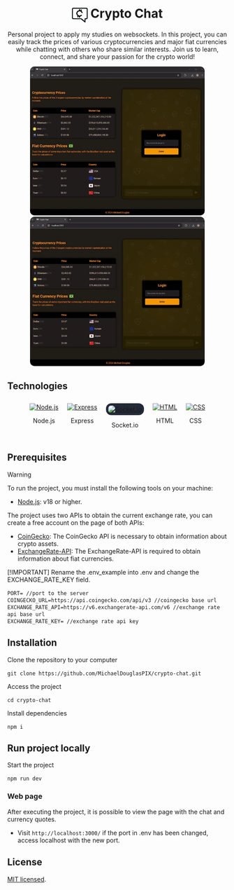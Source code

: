 <h1 align="center"><img src="./frontend/images/crypto-chat-logo.png" width="36" align="center" align-items="center"/> Crypto Chat </h1>

<p align="center">
  Personal project to apply my studies on websockets. In this project, you can easily track the prices of various cryptocurrencies and major fiat currencies while chatting with others who share similar interests. Join us to learn, connect, and share your passion for the crypto world!
</p>

<p align="center">
  <img src="frontend/images/chat-michael.gif" alt="Chat usuario 1" width="400" style="border-radius:10px;"/>
  <img src="frontend/images/chat-anonimo.gif" alt="Chat usuario 2" width="400" style="border-radius:10px;"/>
</p>

## Technologies

<div style="display: flex; flex-wrap: wrap; justify-content: center;">
  <div style="margin: 10px; text-align: center;">
    <a href="https://nodejs.org/en" target="_blank">
      <img src="https://skillicons.dev/icons?i=nodejs" alt="Node.js" style="width: 50px;"/>
    </a>
    <p>Node.js</p>
  </div>
  <div style="margin: 10px; text-align: center;">
    <a href="https://expressjs.com/pt-br/" target="_blank">
      <img src="https://skillicons.dev/icons?i=express" alt="Express" style="width: 50px;"/>
    </a>
    <p>Express</p>
  </div>
  <div style="margin: 10px; text-align: center;">
    <a href="https://socket.io/docs/v4/" target="_blank" >
      <img src="https://cdn.jsdelivr.net/gh/devicons/devicon@latest/icons/socketio/socketio-original.svg" alt="Socket.io" style="width: 40px;border-radius:12px;background-color:rgb(36, 41, 56);padding: 5px;box-sizing:border-box;"/>
    </a>
    <p>Socket.io</p>
  </div>
  <div style="margin: 10px; text-align: center;">
    <a href="https://developer.mozilla.org/en-US/docs/Web/HTML" target="_blank">
      <img src="https://skillicons.dev/icons?i=html" alt="HTML" style="width: 50px;"/>
    </a>
    <p>HTML</p>
  </div>
  <div style="margin: 10px; text-align: center;">
    <a href="https://developer.mozilla.org/en-US/docs/Web/CSS" target="_blank">
      <img src="https://skillicons.dev/icons?i=css" alt="CSS" style="width: 50px;"/>
    </a>
    <p>CSS</p>
  </div>
</div>

## Prerequisites

> [!WARNING]
> To run the project, you must install the following tools on your machine:

- [Node.js](https://nodejs.org/en): v18 or higher.

The project uses two APIs to obtain the current exchange rate, you can create a free account on the page of both APIs:

- [CoinGecko](https://docs.coingecko.com/reference/introduction): The CoinGecko API is necessary to obtain information about crypto assets.
- [ExchangeRate-API](https://nodejs.org/en): The ExchangeRate-API is required to obtain information about fiat currencies.

[!IMPORTANT] Rename the .env_example into .env and change the EXCHANGE_RATE_KEY field.

```
PORT= //port to the server
COINGECKO_URL=https://api.coingecko.com/api/v3 //coingecko base url
EXCHANGE_RATE_API=https://v6.exchangerate-api.com/v6 //exchange rate api base url
EXCHANGE_RATE_KEY= //exchange rate api key
```

## Installation

Clone the repository to your computer

```
git clone https://github.com/MichaelDouglasPIX/crypto-chat.git
```

Access the project

```
cd crypto-chat
```

Install dependencies

```
npm i
```

## Run project locally

Start the project

```
npm run dev
```

### Web page

After executing the project, it is possible to view the page with the chat and currency quotes.

- Visit `http://localhost:3000/` if the port in .env has been changed, access localhost with the new port.

## License

[MIT licensed](LICENSE).
